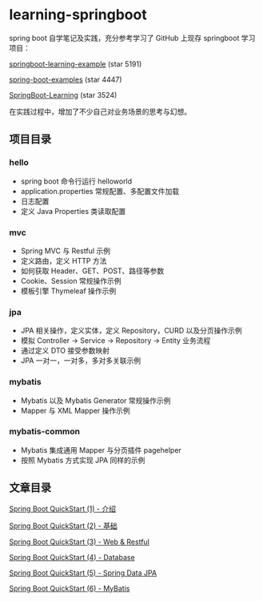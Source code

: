 # learning-springboot

spring boot 自学笔记及实践，充分参考学习了 GitHub 上现存 springboot 学习项目：

[springboot-learning-example](https://github.com/JeffLi1993/springboot-learning-example) (star 5191)

[spring-boot-examples](https://github.com/ityouknow/spring-boot-examples) (star 4447)

[SpringBoot-Learning](https://github.com/dyc87112/SpringBoot-Learning) (star 3524)

在实践过程中，增加了不少自己对业务场景的思考与幻想。

## 项目目录

### hello 

* spring boot 命令行运行 helloworld 
* application.properties 常规配置、多配置文件加载
* 日志配置
* 定义 Java Properties 类读取配置

### mvc

* Spring MVC 与 Restful 示例
* 定义路由，定义 HTTP 方法
* 如何获取 Header、GET、POST、路径等参数
* Cookie、Session 常规操作示例
* 模板引擎 Thymeleaf 操作示例

### jpa

* JPA 相关操作，定义实体，定义 Repository，CURD 以及分页操作示例
* 模拟 Controller -> Service -> Repository -> Entity 业务流程
* 通过定义 DTO 接受参数映射
* JPA 一对一，一对多，多对多关联示例


### mybatis

* Mybatis 以及 Mybatis Generator 常规操作示例
* Mapper 与 XML Mapper 操作示例

### mybatis-common

* Mybatis 集成通用 Mapper 与分页插件 pagehelper
* 按照 Mybatis 方式实现 JPA 同样的示例

## 文章目录

[Spring Boot QuickStart (1) - 介绍](http://www.niuchaoqun.com/14963868024588.html)

[Spring Boot QuickStart (2) - 基础](http://www.niuchaoqun.com/14968999112830.html)

[Spring Boot QuickStart (3) - Web & Restful](http://www.niuchaoqun.com/14969970515462.html)

[Spring Boot QuickStart (4) - Database](http://www.niuchaoqun.com/14988948908551.html)

[Spring Boot QuickStart (5) - Spring Data JPA](http://www.niuchaoqun.com/14982055707598.html)

[Spring Boot QuickStart (6) - MyBatis](http://www.niuchaoqun.com/14992154022184.html)




